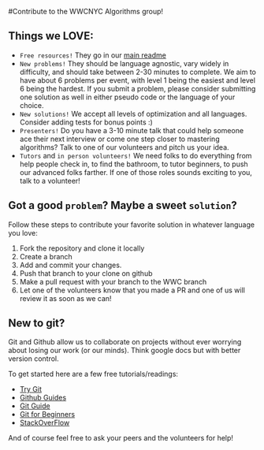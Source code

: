 #Contribute to the WWCNYC Algorithms group!

## Things we LOVE:
* `Free resources!` They go in our [main readme](./README.md)
* `New problems!` They should be language agnostic, vary widely in difficulty, and should take between 2-30 minutes to complete. We aim to have about 6 problems per event, with level 1 being the easiest and level 6 being the hardest. If you submit a problem, please consider submitting one solution as well in either pseudo code or the language of your choice.
* `New solutions!` We accept all levels of optimization and all languages. Consider adding tests for bonus points :)
* `Presenters!` Do you have a 3-10 minute talk that could help someone ace their next interview or come one step closer to mastering algorithms? Talk to one of our volunteers and pitch us your idea.
* `Tutors` and `in person volunteers!` We need folks to do everything from help people check in, to find the bathroom, to tutor beginners, to push our advanced folks farther. If one of those roles sounds exciting to you, talk to a volunteer!

## Got a good `problem`? Maybe a sweet `solution`?
Follow these steps to contribute your favorite solution in whatever language you love:
1. Fork the repository and clone it locally
2. Create a branch
3. Add and commit your changes.
4. Push that branch to your clone on github
5. Make a pull request with your branch to the WWC branch
6. Let one of the volunteers know that you made a PR and one of us will review it as soon as we can!

## New to git?
Git and Github allow us to collaborate on projects without ever worrying about losing our work (or our minds). Think google docs but with better version control.

To get started here are a few free tutorials/readings:
* [Try Git](https://try.github.io/levels/1/challenges/1)
* [Github Guides](https://guides.github.com/)
* [Git Guide](http://rogerdudler.github.io/git-guide/)
* [Git for Beginners](http://www.sitepoint.com/git-for-beginners/)
* [StackOverFlow](http://stackoverflow.com/questions/315911/git-for-beginners-the-definitive-practical-guide)

And of course feel free to ask your peers and the volunteers for help!
